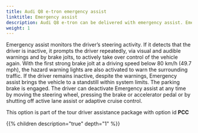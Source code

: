 ```yaml
---
title: Audi Q8 e-tron emergency assist
linktitle: Emergency assist
description: Audi Q8 e-tron can be delivered with emergency assist. Emergency assist detects, within system limits, when the driver is inactive. In such a case, the system assumes control of the vehicle and automatically brakes it to a standstill in its own lane.
weight: 1
---
```


 Emergency assist monitors the driver’s steering activity. If it detects that the driver is inactive, it prompts the driver repeatedly, via visual and audible warnings and by brake jolts, to actively take over control of the vehicle again. With the first strong brake jolt at a driving speed below 80 km/h (49.7 mph), the hazard warning lights are also activated to warn the surrounding traffic. If the driver remains inactive, despite the warnings, Emergency assist brings the vehicle to a standstill within system limits. The parking brake is engaged. The driver can deactivate Emergency assist at any time by moving the steering wheel, pressing the brake or accelerator pedal or by shutting off active lane assist or adaptive cruise control.

This option is part of the tour driver assistance package with option id **PCC**


{{% children description="true" depth="1" %}}
